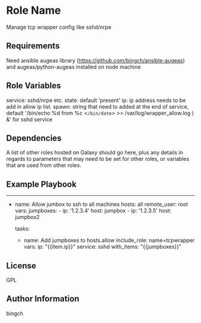 Role Name
=========

Manage tcp wrapper config like sshd/nrpe

Requirements
------------

Need ansible augeas library (https://github.com/bingch/ansible-augeas) and augeas/python-augeas installed on node machine 

Role Variables
--------------

service: sshd/nrpe etc.
state: default 'present'
ip: ip address needs to be add in allow ip list.
spawn: string that need to added at the end of service, default '/bin/echo %d from %c \<`/bin/date`\> >> /var/log/wrapper_allow.log ) &' for sshd service

Dependencies
------------

A list of other roles hosted on Galaxy should go here, plus any details in regards to parameters that may need to be set for other roles, or variables that are used from other roles.

Example Playbook
----------------
---
- name: Allow jumbox to ssh to all machines
  hosts: all 
  remote_user: root
  vars:
    jumpboxes:
      - ip: '1.2.3.4'
        host: jumpbox
      - ip: '1.2.3.5'
        host: jumpbox2

  tasks:
    - name: Add jumpboxes to hosts.allow
      include_role: name=tcpwrapper
      vars:
        ip: "{{item.ip}}"
        service: sshd
      with_items: "{{jumpboxes}}"

License
-------

GPL

Author Information
------------------
bingch
